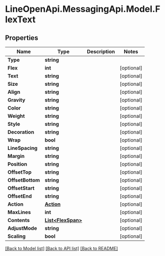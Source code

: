 # LineOpenApi.MessagingApi.Model.FlexText

## Properties

Name | Type | Description | Notes
------------ | ------------- | ------------- | -------------
**Type** | **string** |  | 
**Flex** | **int** |  | [optional] 
**Text** | **string** |  | [optional] 
**Size** | **string** |  | [optional] 
**Align** | **string** |  | [optional] 
**Gravity** | **string** |  | [optional] 
**Color** | **string** |  | [optional] 
**Weight** | **string** |  | [optional] 
**Style** | **string** |  | [optional] 
**Decoration** | **string** |  | [optional] 
**Wrap** | **bool** |  | [optional] 
**LineSpacing** | **string** |  | [optional] 
**Margin** | **string** |  | [optional] 
**Position** | **string** |  | [optional] 
**OffsetTop** | **string** |  | [optional] 
**OffsetBottom** | **string** |  | [optional] 
**OffsetStart** | **string** |  | [optional] 
**OffsetEnd** | **string** |  | [optional] 
**Action** | [**Action**](Action.md) |  | [optional] 
**MaxLines** | **int** |  | [optional] 
**Contents** | [**List&lt;FlexSpan&gt;**](FlexSpan.md) |  | [optional] 
**AdjustMode** | **string** |  | [optional] 
**Scaling** | **bool** |  | [optional] 

[[Back to Model list]](../README.md#documentation-for-models) [[Back to API list]](../README.md#documentation-for-api-endpoints) [[Back to README]](../README.md)

